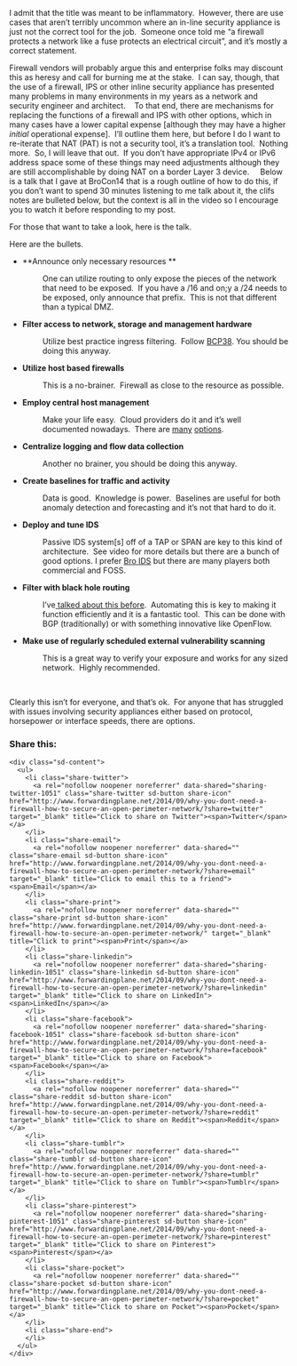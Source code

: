 I admit that the title was meant to be inflammatory.  However, there are use cases that aren&#8217;t terribly uncommon where an in-line security appliance is just not the correct tool for the job.  Someone once told me &#8220;a firewall protects a network like a fuse protects an electrical circuit&#8221;, and it&#8217;s mostly a correct statement.

Firewall vendors will probably argue this and enterprise folks may discount this as heresy and call for burning me at the stake.  I can say, though, that the use of a firewall, IPS or other inline security appliance has presented many problems in many environments in my years as a network and security engineer and architect.    To that end, there are mechanisms for replacing the functions of a firewall and IPS with other options, which in many cases have a lower capital expense [although they may have a higher _initial_ operational expense].  I&#8217;ll outline them here, but before I do I want to re-iterate that NAT (PAT) is not a security tool, it&#8217;s a translation tool.  Nothing more.  So, I will leave that out.  If you don&#8217;t have appropriate IPv4 or IPv6 address space some of these things may need adjustments although they are still accomplishable by doing NAT on a border Layer 3 device.     Below is a talk that I gave at BroCon14 that is a rough outline of how to do this, if you don&#8217;t want to spend 30 minutes listening to me talk about it, the clifs notes are bulleted below, but the context is all in the video so I encourage you to watch it before responding to my post.

For those that want to take a look, here is the talk.



Here are the bullets.

  * **Announce only necessary resources **

<p style="padding-left: 60px;">
  One can utilize routing to only expose the pieces of the network that need to be exposed.  If you have a /16 and on;y a /24 needs to be exposed, only announce that prefix.  This is not that different than a typical DMZ.
</p>

  * **Filter access to network, storage and management hardware**

<p style="padding-left: 60px;">
  Utilize best practice ingress filtering.  Follow <a href="http://tools.ietf.org/html/bcp38" target="_blank">BCP38</a>. You should be doing this anyway.
</p>

  * **Utilize host based firewalls**

<p style="padding-left: 60px;">
  This is a no-brainer.  Firewall as close to the resource as possible.
</p>

  * **Employ central host management**

<p style="padding-left: 60px;">
  Make your life easy.  Cloud providers do it and it&#8217;s well documented nowadays.  There are <a href="http://cfengine.com/" target="_blank">many</a> <a href="http://puppetlabs.com/" target="_blank">options</a>.
</p>

  * **Centralize logging and flow data collection**

<p style="padding-left: 60px;">
  Another no brainer, you should be doing this anyway.
</p>

  * **Create baselines for traffic and activity**

<p style="padding-left: 60px;">
  Data is good.  Knowledge is power.  Baselines are useful for both anomaly detection and forecasting and it&#8217;s not that hard to do it.
</p>

  * **Deploy and tune IDS**

<p style="padding-left: 60px;">
  Passive IDS system[s] off of a TAP or SPAN are key to this kind of architecture.  See video for more details but there are a bunch of good options. I prefer <a href="http://www.bro.org" target="_blank">Bro IDS</a> but there are many players both commercial and FOSS.
</p>

  * **Filter with black hole routing**

<p style="padding-left: 60px;">
  I&#8217;ve<a title="Black Hole routing" href="http://www.forwardingplane.net/2011/10/black-hole-routing/" target="_blank"> talked about this before</a>.  Automating this is key to making it function efficiently and it is a fantastic tool.  This can be done with BGP (traditionally) or with something innovative like OpenFlow.
</p>

  * **Make use of regularly scheduled external vulnerability scanning**

<p style="padding-left: 60px;">
  This is a great way to verify your exposure and works for any sized network.  Highly recommended.
</p>

&nbsp;

Clearly this isn&#8217;t for everyone, and that&#8217;s ok.  For anyone that has struggled with issues involving security appliances either based on protocol, horsepower or interface speeds, there are options.

<div class="sharedaddy sd-sharing-enabled">
  <div class="robots-nocontent sd-block sd-social sd-social-icon-text sd-sharing">
    <h3 class="sd-title">
      Share this:
    </h3>
    
    <div class="sd-content">
      <ul>
        <li class="share-twitter">
          <a rel="nofollow noopener noreferrer" data-shared="sharing-twitter-1051" class="share-twitter sd-button share-icon" href="http://www.forwardingplane.net/2014/09/why-you-dont-need-a-firewall-how-to-secure-an-open-perimeter-network/?share=twitter" target="_blank" title="Click to share on Twitter"><span>Twitter</span></a>
        </li>
        <li class="share-email">
          <a rel="nofollow noopener noreferrer" data-shared="" class="share-email sd-button share-icon" href="http://www.forwardingplane.net/2014/09/why-you-dont-need-a-firewall-how-to-secure-an-open-perimeter-network/?share=email" target="_blank" title="Click to email this to a friend"><span>Email</span></a>
        </li>
        <li class="share-print">
          <a rel="nofollow noopener noreferrer" data-shared="" class="share-print sd-button share-icon" href="http://www.forwardingplane.net/2014/09/why-you-dont-need-a-firewall-how-to-secure-an-open-perimeter-network/" target="_blank" title="Click to print"><span>Print</span></a>
        </li>
        <li class="share-linkedin">
          <a rel="nofollow noopener noreferrer" data-shared="sharing-linkedin-1051" class="share-linkedin sd-button share-icon" href="http://www.forwardingplane.net/2014/09/why-you-dont-need-a-firewall-how-to-secure-an-open-perimeter-network/?share=linkedin" target="_blank" title="Click to share on LinkedIn"><span>LinkedIn</span></a>
        </li>
        <li class="share-facebook">
          <a rel="nofollow noopener noreferrer" data-shared="sharing-facebook-1051" class="share-facebook sd-button share-icon" href="http://www.forwardingplane.net/2014/09/why-you-dont-need-a-firewall-how-to-secure-an-open-perimeter-network/?share=facebook" target="_blank" title="Click to share on Facebook"><span>Facebook</span></a>
        </li>
        <li class="share-reddit">
          <a rel="nofollow noopener noreferrer" data-shared="" class="share-reddit sd-button share-icon" href="http://www.forwardingplane.net/2014/09/why-you-dont-need-a-firewall-how-to-secure-an-open-perimeter-network/?share=reddit" target="_blank" title="Click to share on Reddit"><span>Reddit</span></a>
        </li>
        <li class="share-tumblr">
          <a rel="nofollow noopener noreferrer" data-shared="" class="share-tumblr sd-button share-icon" href="http://www.forwardingplane.net/2014/09/why-you-dont-need-a-firewall-how-to-secure-an-open-perimeter-network/?share=tumblr" target="_blank" title="Click to share on Tumblr"><span>Tumblr</span></a>
        </li>
        <li class="share-pinterest">
          <a rel="nofollow noopener noreferrer" data-shared="sharing-pinterest-1051" class="share-pinterest sd-button share-icon" href="http://www.forwardingplane.net/2014/09/why-you-dont-need-a-firewall-how-to-secure-an-open-perimeter-network/?share=pinterest" target="_blank" title="Click to share on Pinterest"><span>Pinterest</span></a>
        </li>
        <li class="share-pocket">
          <a rel="nofollow noopener noreferrer" data-shared="" class="share-pocket sd-button share-icon" href="http://www.forwardingplane.net/2014/09/why-you-dont-need-a-firewall-how-to-secure-an-open-perimeter-network/?share=pocket" target="_blank" title="Click to share on Pocket"><span>Pocket</span></a>
        </li>
        <li class="share-end">
        </li>
      </ul>
    </div>
  </div>
</div>
